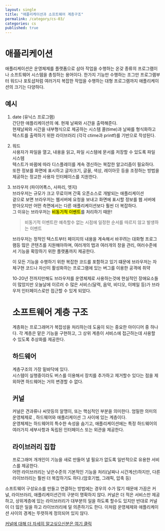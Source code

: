 ```yaml
---
layout: single
title: "애플리케이션과 소프트웨어 계층구조"
permalink: /category/cs-03/
categories: cs
published: true
---
```


# 애플리케이션

애플리케이션은 운영체제를 플랫폼으로 삼아 작업을 수행하는 온갖 종류의 프로그램이나 소프트웨어 시스템을 총칭하는 용어이다. 한가지 기능만 수행하는 조그만 프로그램부터 워드나 포토샵처럼 여러가지 복잡한 작업을 수행하는 대형 프로그램까지 애플리케이션의 크기는 다양하다.

## 예시

1. date (유닉스 프로그램)  
   간단한 애플리케이션의 예. 현재 날짜와 시간을 출력해준다.  
   현재날짜와 시간을 내부형식으로 제공하는 시스템 콜(time)과 날짜를 형식화하고 텍스트를 출력하기 위한 라이브러리 (각각 ctime과 printf)를 기반으로 작성된다.

2. 워드  
   사용자가 파일을 열고, 내용을 읽고, 파일 시스템에 문서를 저장할 수 있도록 파일 시스템  
   텍스트가 바뀜에 따라 디스플레이를 계속 갱신하는 복잡한 알고리즘이 필요하다.  
   또한 정보를 화면에 표시하고 글자크기, 글꼴, 색상, 레이아웃 등을 조정하는 방법을 제공하는 정교한 사용자 인터페이스를 지원한다.

3. 브라우저 (파이어폭스, 사파리, 엣지)  
   브라우저는 규모가 크고 무료이며 간혹 오픈소스로 개발되는 애플리케이션  
   겉으로 보면 브라우저는 웹서버에 요청을 보내고 화면에 표시할 정보를 웹 서버에 받아오지만 어떤 측면에서는 다른 애플리케이션보다 훨씬 더 복잡하다.  
   그 이유는 브라우저는 <mark>비동기적 이벤트</mark>를 처리하기 때문!

   > 비동기적 이벤트란 예측할수 없는 시점에 일정한 순서를 따르지 않고 발생하는 이벤트

   브라우저는 정적인 텍스트부터 페이지의 내용을 계속해서 바꾸려는 대화형 프로그램등 많은 콘텐츠를 지원해야하며, 여러개의 탭과 여러개의 창을 관리, 여러수준에서 기능을 확장하기 위한 플랫폼까지 제공한다.

   이 모든 기능을 수행하기 위한 복잡한 코드를 포함하고 있기 떄문에 브라우저는 자체구현 코드나 자신이 활성화하는 프로그램에 있는 버그를 이용한 공격에 취약

   10-20년 전까지만해도 브라우저를 운영체제로 사용하는것에 현실적인 장애요소들이 많았지만 오늘날에 이르러 수 많은 서비스(달력, 음악, 비디오, 이메일 등)가 브라우저 인터페이스로만 접근할 수 있게 되었다.

   # 소프트웨어 계층 구조

   계층화는 프로그래머가 복잡성을 처리하는데 도움이 되는 중요한 아이디어 중 하나다. 각 계층은 맡은 기능을 구현하고, 그 상위 계층이 서비스에 접근하는데 사용할 수 있도록 추상화를 제공한다.

   

   ## 하드웨어

   계층구조의 가장 밑바닥에 있다.  
   시스템이 실행중이라도 버스를 이용해서 장치를 추가하고 제거할수 있다는 점을 제외하면 하드웨어는 거의 변경할 수 없다.

   ## 커널

   커널은 견과류나 씨앗등의 알맹이, 또는 핵심적인 부분을 의미한다.
   엄밀한 의미의 운영체제로 , 하드웨어와 애플리케이션 그 사이에 있는 계층이다.  
   운영체제는 하드웨어의 특수한 속성을 숨기고, 애플리케이션에는 특정 하드웨어의 여러가지 세부사항과 독립된 인터페이스 또는 외관을 제공한다.

   ## 라이브러리 집합

   프로그래머 개개인이 기능을 새로 만들어 낼 필요가 없도록 일반적으로 유용한 서비스를 제공한다.  
   어떤 라이브러리는 낮은수준의 기본적인 기능을 처리(날짜나 시간계산)하지만, 다른 라이브러리는 훨씬 더 복잡하기도 하다.(암호기법, 그래픽, 압축 등)

소프트웨어 구성요소를 만들고 연결하는 방법에는 경우의 수가 많기 때문에 가끔은 커널, 라이브러리, 애플리케이션간의 구분이 명확하지 않다. 커널은 더 적은 서비스만 제공하고, 상위계층에 있는 라이브러리가 대부분의 일을 하도록 할수도 있지만 반대로 커널이 더 많은 일을 하고 라이브러리에 덜 의존하기도 한다. 이처럼 운영체제와 애플리케이션 사이의 경계는 뚜렷하게 정의되어 있지 않다.

[커널에 대해 더 자세히 알고싶으신분은 여기 클릭](https://medium.com/pocs/%EC%BB%A4%EB%84%90-kernel-c5e19f8b34c0)
